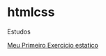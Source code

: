 # htmlcss
 Estudos

 <a href="https://joelbe-thiago.github.io/htmlcss/exercicios CEV/modulo 2/desafio d10/index.html">Meu Primeiro Exercicio estatico</a>